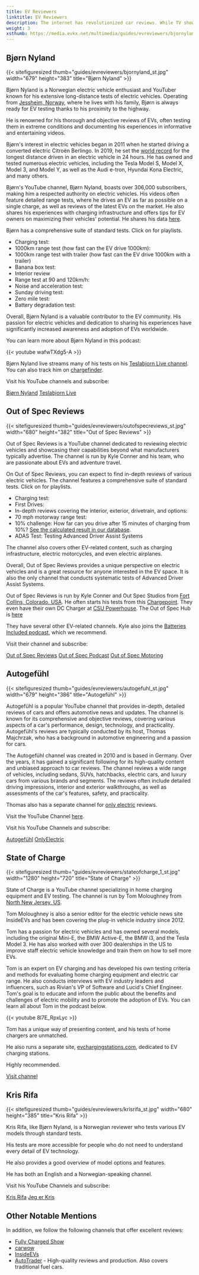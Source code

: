 ```yaml
---
title: EV Reviewers
linktitle: EV Reviewers
description: The internet has revolutionized car reviews. While TV shows might offer a brief 2-3 minute review of a specific model, online platforms like YouTube provide hours of detailed content for each EV model. EVKX.net highlights some of the best reviewers who offer comprehensive EV reviews.
weight: 3
xsthumb: https://media.evkx.net/multimedia/guides/evreviewers/bjornyland_xst.jpg
---
```

<!-- markdownlint-disable MD033 -->

## Bjørn Nyland

{{< sitefiguresized thumb="guides/evreviewers/bjornyland_st.jpg" width="679" height="383" title="Bjørn Nyland" >}}

Bjørn Nyland is a Norwegian electric vehicle enthusiast and YouTuber known for his extensive long-distance tests of electric vehicles. Operating from [Jessheim, Norway](https://www.google.com/maps/@60.1299626,11.1744069,783m/data=!3m1!1e3?entry=ttu), where he lives with his family, Bjørn is always ready for EV testing thanks to his proximity to the highway.

He is renowned for his thorough and objective reviews of EVs, often testing them in extreme conditions and documenting his experiences in informative and entertaining videos.

Bjørn's interest in electric vehicles began in 2011 when he started driving a converted electric Citroën Berlingo. In 2019, he set the [world record](https://www.youtube.com/watch?v=R-2Yj-uVeB0) for the longest distance driven in an electric vehicle in 24 hours. He has owned and tested numerous electric vehicles, including the Tesla Model S, Model X, Model 3, and Model Y, as well as the Audi e-tron, Hyundai Kona Electric, and many others.

Bjørn's YouTube channel, Bjørn Nyland, boasts over 306,000 subscribers, making him a respected authority on electric vehicles. His videos often feature detailed range tests, where he drives an EV as far as possible on a single charge, as well as reviews of the latest EVs on the market. He also shares his experiences with charging infrastructure and offers tips for EV owners on maximizing their vehicles' potential. He shares his data [here](https://drive.google.com/drive/folders/1HOwktdiZmm40atGPwymzrxErMi1ZrKPP).

Bjørn has a comprehensive suite of standard tests. Click on <i class="bi-collection-play-fill text-black"></i> for playlists.

- Charging test: <a href="https://www.youtube.com/playlist?list=PLqKx2qnB8Xv4PSt0Sk_9tEkZ3fh6F7_qV" target="_blank"><i class="bi-collection-play-fill text-black"></i></a>
- 1000km range test (how fast can the EV drive 1000km): <a href="https://www.youtube.com/playlist?list=PLqKx2qnB8Xv7JYxuVkc5gSVJNWxaJmUNF" target="_blank"><i class="bi-collection-play-fill text-black"></i></a>
- 1000km range test with trailer (how fast can the EV drive 1000km with a trailer)
- Banana box test: <a href="https://www.youtube.com/playlist?list=PLqKx2qnB8Xv4S_twAZeVNXQkWIC--PapZ" target="_blank"><i class="bi-collection-play-fill text-black"></i></a>
- Interior review
- Range test at 90 and 120km/h: <a href="https://www.youtube.com/playlist?list=PLqKx2qnB8Xv6aKC29mT8aC3YI6izOTzpF" target="_blank"><i class="bi-collection-play-fill text-black"></i></a>
- Noise and acceleration test: <a href="https://www.youtube.com/playlist?list=PLqKx2qnB8Xv5AMA7O-5EE1tSB8AXrPx2e" target="_blank"><i class="bi-collection-play-fill text-black"></i></a>
- Sunday driving test: <a href="https://www.youtube.com/playlist?list=PLqKx2qnB8Xv7QSOjrZHCBBei5_1EEPJKS" target="_blank"><i class="bi-collection-play-fill text-black"></i></a>
- Zero mile test: <a href="https://www.youtube.com/playlist?list=PLqKx2qnB8Xv6ddxPVkiqQZMNyLtYjqQkq" target="_blank"><i class="bi-collection-play-fill text-black"></i></a>
- Battery degradation test: <a href="https://www.youtube.com/playlist?list=PLqKx2qnB8Xv4jDGrgoNliG_5PaxqT9a_P" target="_blank"><i class="bi-collection-play-fill text-black"></i></a>

Overall, Bjørn Nyland is a valuable contributor to the EV community. His passion for electric vehicles and dedication to sharing his experiences have significantly increased awareness and adoption of EVs worldwide.

You can learn more about Bjørn Nyland in this podcast:

{{< youtube wafwTXdg5-A >}}

Bjørn Nyland live streams many of his tests on his [Teslabjorn Live channel](https://www.youtube.com/@TeslabjornLive24). You can also track him on [chargefinder](https://chargefinder.com/en/live/teslabjorn).

Visit his YouTube channels and subscribe:

<a href="https://www.youtube.com/@bjornnyland" target="_blank" class="btn btn-dark"><i class="bi bi-youtube"></i> Bjørn Nyland</a> <a href="https://www.youtube.com/@TeslabjornLive24" target="_blank" class="btn btn-dark"><i class="bi bi-youtube"></i> Teslabjorn Live</a>

## Out of Spec Reviews

{{< sitefiguresized thumb="guides/evreviewers/outofspecreviews_st.jpg" width="680" height="382" title="Out of Spec Reviews" >}}

Out of Spec Reviews is a YouTube channel dedicated to reviewing electric vehicles and showcasing their capabilities beyond what manufacturers typically advertise. The channel is run by Kyle Conner and his team, who are passionate about EVs and adventure travel.

On Out of Spec Reviews, you can expect to find in-depth reviews of various electric vehicles. The channel features a comprehensive suite of standard tests. Click on <i class="bi-collection-play-fill text-black"></i> for playlists.

- Charging test: <a href="https://www.youtube.com/playlist?list=PLVa4b_Vn4gbCM9DepIl6Ms1WENgEmki1b" target="_blank"><i class="bi-collection-play-fill text-black"></i></a>
- First Drives: <a href="https://www.youtube.com/playlist?list=PLVa4b_Vn4gbBWaieOY6Z_zd37XlbHvsG6" target="_blank"><i class="bi-collection-play-fill text-black"></i></a>
- In-depth reviews covering the interior, exterior, drivetrain, and options: <a href="https://www.youtube.com/playlist?list=PLVa4b_Vn4gbCcL-FHtFY9837w0Hw5mAiG" target="_blank"><i class="bi-collection-play-fill text-black"></i></a>
- 70 mph motorway range test: <a href="https://www.youtube.com/playlist?list=PLVa4b_Vn4gbC-i-UCr10bnI3zwbnAm7kU" target="_blank"><i class="bi-collection-play-fill text-black"></i></a>
- 10% challenge: <a href="https://www.youtube.com/playlist?list=PLVa4b_Vn4gbCaQZul0c2KxJnRaH8uxZ4I" target="_blank"><i class="bi-collection-play-fill text-black"></i></a> How far can you drive after 15 minutes of charging from 10%? [See the calculated result in our database](/evsearch/?sortOrder=DrivingDistance120kmhCharged10Percent15Min).
- ADAS Test: <a href="https://www.youtube.com/playlist?list=PLVa4b_Vn4gbBRwZoFf2rrenzUwsKU0jZk" target="_blank"><i class="bi-collection-play-fill text-black"></i></a> Testing Advanced Driver Assist Systems

The channel also covers other EV-related content, such as charging infrastructure, electric motorcycles, and even electric airplanes.

Overall, Out of Spec Reviews provides a unique perspective on electric vehicles and is a great resource for anyone interested in the EV space. It is also the only channel that conducts systematic tests of Advanced Driver Assist Systems.

Out of Spec Reviews is run by Kyle Conner and Out Spec Studios from [Fort Collins, Colorado, USA](https://www.google.com/maps/place/40%C2%B033'27.0%22N+105%C2%B004'37.2%22W/@40.5331224,-105.1267027,13.25z/data=!4m4!3m3!8m2!3d40.5575024!4d-105.077008?entry=ttu). He often starts his tests from this [Chargepoint](https://www.google.com/maps/place/ChargePoint+Charging+Station/@40.7034806,-105.0004959,257m/data=!3m1!1e3!4m14!1m7!3m6!1s0x876ecc9b0ba5b31f:0xb9b69e642f7600f5!2sKum+%26+Go!8m2!3d40.7032659!4d-104.9999047!16s%2Fg%2F1tf2sqgr!3m5!1s0x876ecc9b04d9a58f:0x5be3446e078f2509!8m2!3d40.703674!4d-104.999549!16s%2Fg%2F11ny1s37zh?entry=ttu). They even have their own DC Charger at [CSU Powerhouse](https://www.google.com/maps/@40.5942626,-105.0753647,74m/data=!3m1!1e3?entry=ttu). The Out of Spec Hub is [here](https://www.google.com/maps/place/40%C2%B034'57.4%22N+105%C2%B000'13.1%22W/@40.5825981,-105.0035596,63m/data=!3m1!1e3!4m4!3m3!8m2!3d40.5826195!4d-105.0036273?entry=ttu&g_ep=EgoyMDI0MDgyNy4wIKXMDSoASAFQAw%3D%3D)

They have several other EV-related channels. Kyle also joins the [Batteries Included podcast](https://www.youtube.com/channel/UC8t6qd-ss-pTvi0bqVzYGog), which we recommend.

Visit their channel and subscribe:

<a href="https://www.youtube.com/@OutofSpecReviews" target="_blank" class="btn btn-dark"><i class="bi bi-youtube"></i> Out of Spec Reviews</a> <a href="https://www.youtube.com/@OutofSpecPodcast" target="_blank" class="btn btn-dark"><i class="bi bi-youtube"></i> Out of Spec Podcast</a> <a href="https://www.youtube.com/@OutofSpecMotoring" target="_blank" class="btn btn-dark"><i class="bi bi-youtube"></i> Out of Spec Motoring</a>

## Autogefühl

{{< sitefiguresized thumb="guides/evreviewers/autogefuhl_st.jpg" width="679" height="386" title="Autogefühl" >}}

Autogefühl is a popular YouTube channel that provides in-depth, detailed reviews of cars and offers automotive news and updates. The channel is known for its comprehensive and objective reviews, covering various aspects of a car's performance, design, technology, and practicality. Autogefühl's reviews are typically conducted by its host, Thomas Majchrzak, who has a background in automotive engineering and a passion for cars.

The Autogefühl channel was created in 2010 and is based in Germany. Over the years, it has gained a significant following for its high-quality content and unbiased approach to car reviews. The channel reviews a wide range of vehicles, including sedans, SUVs, hatchbacks, electric cars, and luxury cars from various brands and segments. The reviews often include detailed driving impressions, interior and exterior walkthroughs, as well as assessments of the car's features, safety, and practicality.

Thomas also has a separate channel for <a href="https://www.youtube.com/@only_ev" target="_blank">only electric</a> reviews.

Visit the YouTube Channel [here](https://www.youtube.com/@autogefuehl/videos).

Visit his YouTube Channels and subscribe:

<a href="https://www.youtube.com/@autogefuehl" target="_blank" class="btn btn-dark"><i class="bi bi-youtube"></i> Autogefühl</a> <a href="https://www.youtube.com/@only_ev" target="_blank" class="btn btn-dark"><i class="bi bi-youtube"></i> OnlyElectric</a>

## State of Charge

{{< sitefiguresized thumb="guides/evreviewers/stateofcharge_1_st.jpg" width="1280" height="720" title="State of Charge" >}}

State of Charge is a YouTube channel specializing in home charging equipment and EV testing. The channel is run by Tom Moloughney from [North New Jersey, US](https://www.google.com/maps/place/Charging+Ahead+EV+Consulting/@40.7611725,-74.6597525,369a,35y,226.84h,44.97t/data=!3m1!1e3!4m15!1m8!3m7!1s0x89c39997d947c5e1:0xb2471e2c8ef76477!2s34+E+Fox+Chase+Rd,+Chester+Township,+NJ+07930,+USA!3b1!8m2!3d40.7590041!4d-74.6637613!16s%2Fg%2F11g0272ps0!3m5!1s0x89c39997decaf7bd:0x4cd31596bd1311c6!8m2!3d40.7590285!4d-74.6637302!16s%2Fg%2F11c1p17kv3?entry=ttu).

Tom Moloughney is also a senior editor for the electric vehicle news site InsideEVs and has been covering the plug-in vehicle industry since 2012.

Tom has a passion for electric vehicles and has owned several models, including the original Mini-E, the BMW Active-E, the BMW i3, and the Tesla Model 3. He has also worked with over 300 dealerships in the US to improve staff electric vehicle knowledge and train them on how to sell more EVs.

Tom is an expert on EV charging and has developed his own testing criteria and methods for evaluating home charging equipment and electric car range. He also conducts interviews with EV industry leaders and influencers, such as Rivian's VP of Software and Lucid's Chief Engineer. Tom's goal is to educate and inform the public about the benefits and challenges of electric mobility and to promote the adoption of EVs. You can learn all about Tom in the podcast below.

{{< youtube 8l7E_RpxLyc >}}

Tom has a unique way of presenting content, and his tests of home chargers are unmatched.

He also runs a separate site, [evchargingstations.com](https://evchargingstations.com/), dedicated to EV charging stations.

Highly recommended.

[Visit channel](https://www.youtube.com/@StateOfChargeWithTomMoloughney)

## Kris Rifa

{{< sitefiguresized thumb="guides/evreviewers/krisrifa_st.jpg" width="680" height="385" title="Kris Rifa" >}}

Kris Rifa, like Bjørn Nyland, is a Norwegian reviewer who tests various EV models through standard tests.

His tests are more accessible for people who do not need to understand every detail of EV technology.

He also provides a good overview of model options and features.

He has both an English and a Norwegian-speaking channel.

Visit his YouTube Channels and subscribe:

<a href="https://www.youtube.com/@KrisRifa" target="_blank" class="btn btn-dark"><i class="bi bi-youtube"></i> Kris Rifa</a> <a href="https://www.youtube.com/@jegerkris" target="_blank" class="btn btn-dark"><i class="bi bi-youtube"></i> Jeg er Kris</a>

## Other Notable Mentions

In addition, we follow the following channels that offer excellent reviews:

- [Fully Charged Show](https://www.youtube.com/fullychargedshow)
- [carwow](https://www.youtube.com/@carwow)
- [InsideEVs](https://www.youtube.com/@InsideEVsUS)
- [AutoTrader](https://www.youtube.com/@AutoTraderTV) - High-quality reviews and production. Also covers traditional fuel cars.